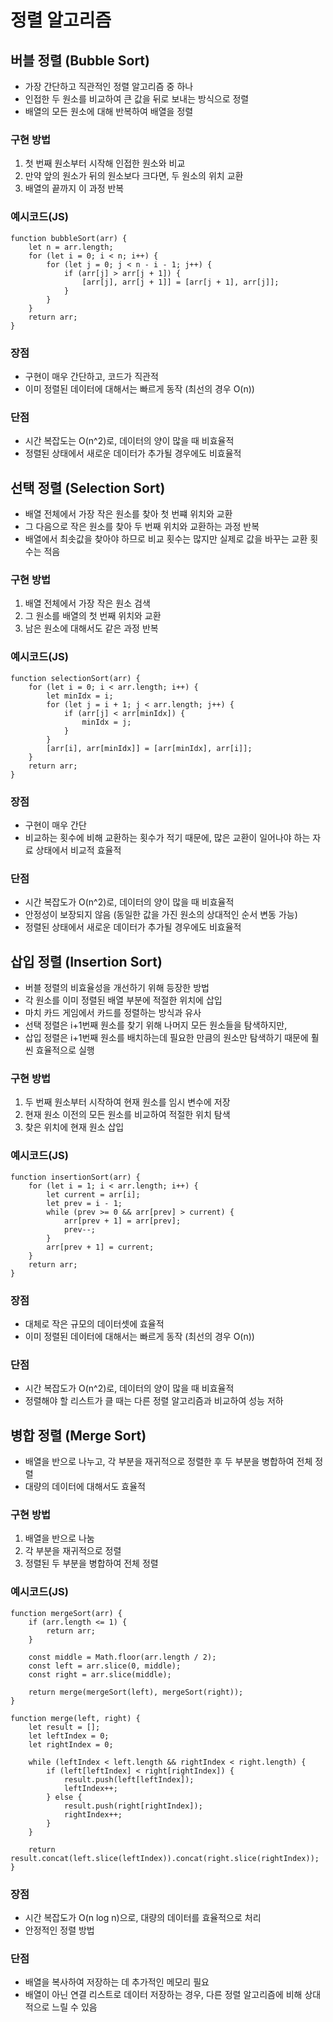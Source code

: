 # 정렬 알고리즘

## 버블 정렬 (Bubble Sort)
- 가장 간단하고 직관적인 정렬 알고리즘 중 하나
- 인접한 두 원소를 비교하여 큰 값을 뒤로 보내는 방식으로 정렬
- 배열의 모든 원소에 대해 반복하여 배열을 정렬

### 구현 방법
1. 첫 번째 원소부터 시작해 인접한 원소와 비교
2. 만약 앞의 원소가 뒤의 원소보다 크다면, 두 원소의 위치 교환
3. 배열의 끝까지 이 과정 반복

### 예시코드(JS)
```
function bubbleSort(arr) {
    let n = arr.length;
    for (let i = 0; i < n; i++) {
        for (let j = 0; j < n - i - 1; j++) {
            if (arr[j] > arr[j + 1]) {
                [arr[j], arr[j + 1]] = [arr[j + 1], arr[j]];
            }
        }
    }
    return arr;
}
```

### 장점
- 구현이 매우 간단하고, 코드가 직관적
- 이미 정렬된 데이터에 대해서는 빠르게 동작 (최선의 경우 O(n))

### 단점
- 시간 복잡도는 O(n^2)로, 데이터의 양이 많을 때 비효율적
- 정렬된 상태에서 새로운 데이터가 추가될 경우에도 비효율적


## 선택 정렬 (Selection Sort)
- 배열 전체에서 가장 작은 원소를 찾아 첫 번쨰 위치와 교환
- 그 다음으로 작은 원소를 찾아 두 번째 위치와 교환하는 과정 반복
- 배열에서 최솟값을 찾아야 하므로 비교 횟수는 많지만 실제로 값을 바꾸는 교환 횟수는 적음

### 구현 방법
1. 배열 전체에서 가장 작은 원소 검색
2. 그 원소를 배열의 첫 번째 위치와 교환
3. 남은 원소에 대해서도 같은 과정 반복

### 예시코드(JS)
```
function selectionSort(arr) {
    for (let i = 0; i < arr.length; i++) {
        let minIdx = i;
        for (let j = i + 1; j < arr.length; j++) {
            if (arr[j] < arr[minIdx]) {
                minIdx = j;
            }
        }
        [arr[i], arr[minIdx]] = [arr[minIdx], arr[i]];
    }
    return arr;
}
```

### 장점
- 구현이 매우 간단
- 비교하는 횟수에 비해 교환하는 횟수가 적기 때문에, 많은 교환이 일어나야 하는 자료 상태에서 비교적 효율적

### 단점
- 시간 복잡도가 O(n^2)로, 데이터의 양이 많을 때 비효율적
- 안정성이 보장되지 않음 (동일한 값을 가진 원소의 상대적인 순서 변동 가능)
- 정렬된 상태에서 새로운 데이터가 추가될 경우에도 비효율적


## 삽입 정렬 (Insertion Sort)
- 버블 정렬의 비효율성을 개선하기 위해 등장한 방법
- 각 원소를 이미 정렬된 배열 부분에 적절한 위치에 삽입
- 마치 카드 게임에서 카드를 정렬하는 방식과 유사
- 선택 정렬은 i+1번째 원소를 찾기 위해 나머지 모든 원소들을 탐색하지만,
- 삽입 정렬은 i+1번째 원소를 배치하는데 필요한 만큼의 원소만 탐색하기 때문에 훨씬 효율적으로 실행

### 구현 방법
1. 두 번째 원소부터 시작하여 현재 원소를 임시 변수에 저장
2. 현재 원소 이전의 모든 원소를 비교하여 적절한 위치 탐색
3. 찾은 위치에 현재 원소 삽입

### 예시코드(JS)
```
function insertionSort(arr) {
    for (let i = 1; i < arr.length; i++) {
        let current = arr[i];
        let prev = i - 1;
        while (prev >= 0 && arr[prev] > current) {
            arr[prev + 1] = arr[prev];
            prev--;
        }
        arr[prev + 1] = current;
    }
    return arr;
}
```

### 장점
- 대체로 작은 규모의 데이터셋에 효율적
- 이미 정렬된 데이터에 대해서는 빠르게 동작 (최선의 경우 O(n))

### 단점
- 시간 복잡도가 O(n^2)로, 데이터의 양이 많을 때 비효율적
- 정렬해야 할 리스트가 클 때는 다른 정렬 알고리즘과 비교하여 성능 저하


## 병합 정렬 (Merge Sort)
- 배열을 반으로 나누고, 각 부분을 재귀적으로 정렬한 후 두 부분을 병합하여 전체 정렬
- 대량의 데이터에 대해서도 효율적

### 구현 방법
1. 배열을 반으로 나눔
2. 각 부분을 재귀적으로 정렬
3. 정렬된 두 부분을 병합하여 전체 정렬

### 예시코드(JS)
```
function mergeSort(arr) {
    if (arr.length <= 1) {
        return arr;
    }

    const middle = Math.floor(arr.length / 2);
    const left = arr.slice(0, middle);
    const right = arr.slice(middle);

    return merge(mergeSort(left), mergeSort(right));
}

function merge(left, right) {
    let result = [];
    let leftIndex = 0;
    let rightIndex = 0;

    while (leftIndex < left.length && rightIndex < right.length) {
        if (left[leftIndex] < right[rightIndex]) {
            result.push(left[leftIndex]);
            leftIndex++;
        } else {
            result.push(right[rightIndex]);
            rightIndex++;
        }
    }

    return result.concat(left.slice(leftIndex)).concat(right.slice(rightIndex));
}

```

### 장점
- 시간 복잡도가 O(n log n)으로, 대량의 데이터를 효율적으로 처리
- 안정적인 정렬 방법

### 단점
- 배열을 복사하여 저장하는 데 추가적인 메모리 필요
- 배열이 아닌 연결 리스트로 데이터 저장하는 경우, 다른 정렬 알고리즘에 비해 상대적으로 느릴 수 있음